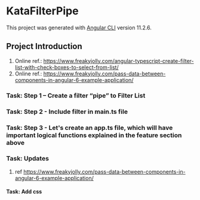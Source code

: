 # KataFilterPipe

This project was generated with [Angular CLI](https://github.com/angular/angular-cli) version 11.2.6.

## Project Introduction

1. Online ref.: <https://www.freakyjolly.com/angular-typescript-create-filter-list-with-check-boxes-to-select-from-list/>
2. Online ref.: <https://www.freakyjolly.com/pass-data-between-components-in-angular-6-example-application/>

### Task: Step 1 – Create a filter “pipe” to Filter List

### Task: Step 2 - Include filter in main.ts file

### Task: Step 3 - Let's create an app.ts file, which will have important logical functions explained in the feature section above

### Task: Updates

1. ref <https://www.freakyjolly.com/pass-data-between-components-in-angular-6-example-application/>

#### Task: Add css
